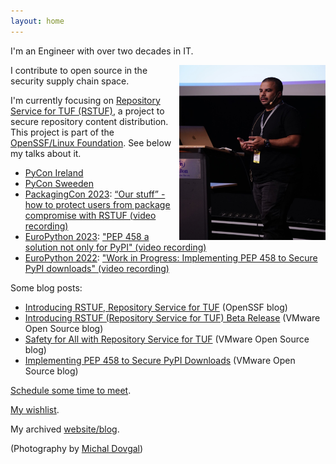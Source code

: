 ```yaml
---
layout: home
---
```


I'm an Engineer with over two decades in IT.

<img align="right" width="234" height="280" src="./static/images/pycon_se.jpg">

I contribute to open source in the security supply chain space.

I'm currently focusing on
[Repository Service for TUF (RSTUF)](https://repository-service-tuf.readthedocs.org),
a project to secure repository
content distribution. This project is part of the
[OpenSSF/Linux Foundation](https://openssf.org/blog/2023/08/31/introducing-rstuf-repository-service-for-tuf/).
See below my talks about it.

* [PyCon Ireland](http://pycon.ie/pycon-2023/schedule/)
* [PyCon Sweeden](https://www.pycon.se)
* [PackagingCon 2023](https://cfp.packaging-con.org/2023/talk/997FQK/): [“Our stuff” - how to protect users from package compromise with RSTUF (video recording)](https://www.youtube.com/live/mYzqeS2d96A?si=cqQUH5J5wDPrOQFb&t=3801)
* [EuroPython 2023](https://ep2023.europython.eu/session/pep-458-a-solution-not-only-for-pypi): ["PEP 458 a solution not only for PyPI" (video recording)](https://www.youtube.com/watch?v=8pnOpfvhT9o)
* [EuroPython 2022](https://ep2022.europython.eu/session/work-in-progress-implementing-pep-458-to-secure-pypi-downloads): ["Work in Progress: Implementing PEP 458 to Secure PyPI downloads" (video recording)](https://www.youtube.com/watch?v=0HgjwKOnMGo)

Some blog posts:

* [Introducing RSTUF, Repository Service for TUF](https://openssf.org/blog/2023/08/31/introducing-rstuf-repository-service-for-tuf/) (OpenSSF blog)
* [Introducing RSTUF (Repository Service for TUF) Beta Release](https://blogs.vmware.com/opensource/2023/07/19/introducing-rstuf-beta-release/) (VMware Open Source blog)
* [Safety for All with Repository Service for TUF](https://blogs.vmware.com/opensource/2023/06/06/safety-for-all-with-repository-service-for-tuf-2/) (VMware Open Source blog)
* [Implementing PEP 458 to Secure PyPI Downloads](https://blogs.vmware.com/opensource/2022/09/22/implementing-pep-458-to-secure-pypi-downloads/) (VMware Open Source blog)


[Schedule some time to meet](https://calendly.com/kairoaraujo).

[My wishlist](https://www.amazon.com/hz/wishlist/ls/3HZMPA9FUA6V9/ref=nav_wishlist_lists_1).

My archived [website/blog](http://kairo.eti.br).

(Photography by <a href="https://www.linkedin.com/in/michaeldovgal/">Michal Dovgal</a>)
